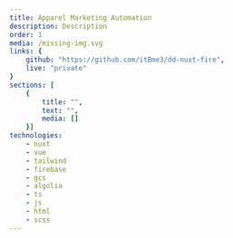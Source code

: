 ```yaml
---
title: Apparel Marketing Automation
description: Description
order: 1
media: /missing-img.svg
links: {
	github: "https://github.com/itBme3/dd-nuxt-fire",
	live: "private"
}
sections: [
    { 
        title: "",
        text: "",
        media: []
    }]
technologies: 
    - nuxt
    - vue
    - tailwind
    - firebase
    - gcs
    - algolia
    - ts
    - js
    - html
    - scss
---
```

<project-sections :project="{ sections, technologies, title, description }"></project-sections>
